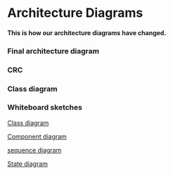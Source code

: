 # Architecture Diagrams

#### This is how our architecture diagrams have changed.

### Final architecture diagram


### CRC

### Class diagram

### Whiteboard sketches
[Class diagram](CLASS-DIAGRAM-WB.md)

[Component diagram](COMPONENT-DIAGRAM-WB.md)

[sequence diagram](SEQUENCE-DIAGRAM-WB.md)

[State diagram](STATE-DIAGRAM-WB.md)
